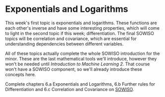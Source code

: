 
# Exponentials and Logarithms

This week's first topic is exponentials and logarithms. These functions are
each other's inverse and have some interesting properties, which will come to
light in the second topic if this week; differentiation. The final SOWISO
topics will be correlation and covariance, which are essential for
understanding dependencies between different variables.

All of these topics actually complete the whole SOWISO introduction for the
minor. These are the last mathematical tools we'll introduce, however they
won't be needed until *Introduction to Machine Learning 2*. That course won't
have a SOWISO component, so we'll already introduce these concepts here.

Complete chapters 6.a Exponentials and Logarithms, 6.b Further rules for
Differentiation and 6.c Correlation and Covariance on [SOWISO](https://uva.sowiso.nl/).
